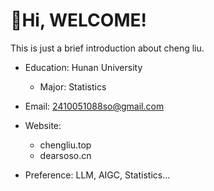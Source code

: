 # 🫰Hi, WELCOME!
This is just a brief introduction about cheng liu.

* Education: Hunan University
    * Major: Statistics
      
* Email: 2410051088so@gmail.com
    
* Website:
  * chengliu.top
  * dearsoso.cn
    
* Preference: LLM, AIGC, Statistics...
